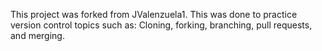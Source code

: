 This project was forked from JValenzuela1.
This was done to practice version control topics such as:
Cloning, forking, branching, pull requests, and merging.